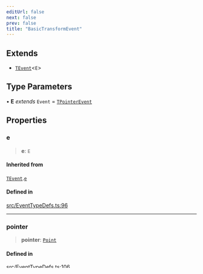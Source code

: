 ```yaml
---
editUrl: false
next: false
prev: false
title: "BasicTransformEvent"
---
```


## Extends

- [`TEvent`](/api/interfaces/tevent/)\<`E`\>

## Type Parameters

• **E** *extends* `Event` = [`TPointerEvent`](/api/type-aliases/tpointerevent/)

## Properties

### e

> **e**: `E`

#### Inherited from

[`TEvent`](/api/interfaces/tevent/).[`e`](/api/interfaces/tevent/#e)

#### Defined in

[src/EventTypeDefs.ts:96](https://github.com/fabricjs/fabric.js/blob/a0b4adf41e0a1fd81824114cedd4c32bfb8cac25/src/EventTypeDefs.ts#L96)

***

### pointer

> **pointer**: [`Point`](/api/classes/point/)

#### Defined in

[src/EventTypeDefs.ts:106](https://github.com/fabricjs/fabric.js/blob/a0b4adf41e0a1fd81824114cedd4c32bfb8cac25/src/EventTypeDefs.ts#L106)

***

### transform

> **transform**: [`Transform`](/api/type-aliases/transform/)

#### Defined in

[src/EventTypeDefs.ts:105](https://github.com/fabricjs/fabric.js/blob/a0b4adf41e0a1fd81824114cedd4c32bfb8cac25/src/EventTypeDefs.ts#L105)
